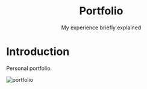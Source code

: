 <div align="center">
    <h1>Portfolio</h1>
    <div><span>My experience briefly explained</span></div>
</div>

# Introduction

Personal portfolio.

![portfolio](https://user-images.githubusercontent.com/103080410/222318131-50c7064b-60b6-4bcc-b156-d1d4c4547edc.png)

